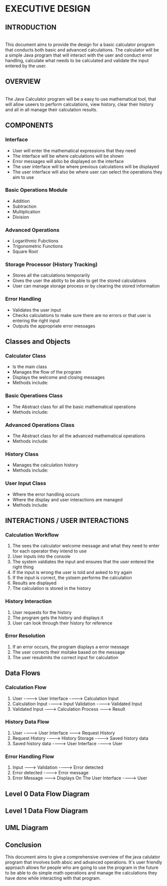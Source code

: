 # EXECUTIVE DESIGN
## INTRODUCTION
<br> This document aims to provide the design for a basic calculator program that conducts both basic and advanced calculations. The calculator will be a simple Java program that will interact with the user and conduct error handling, calculate what needs to be calculated and validate the input entered by the user.
## OVERVIEW
<br> The Java Calculator program will be a easy to use mathematical tool, that will allow useers to perform calculations, view history, clear their history and all in all manage their calculation results.
## COMPONENTS
### Interface
- User will enter the mathematical expressions that they need
- The interface will be where calculations will be shown
- Error messages will also be displayed on the interface
- The user interface will be where previous calculations will be displayed
- The user interface will also be where user can select the operations they aim to use
### Basic Operations Module
- Addition
- Subtraction
- Multiplication
- Division
### Advanced Operations
- Logarithmic Fubctions
- Trigonometric Functions
- Square Root
### Storage Processor (History Tracking)
- Stores all the calculations temporarily
- Gives the user the ability to be able to get the stored calculations
- User can manage storage process or by clearing the stored information
### Error Handling
- Validates the user input
- Checks calculations to make sure there are no errors or that user is entering the right input
- Outputs the appropriate error messages
## Classes and Objects
### Calculator Class
- Is the main class
- Manages the flow of the program
- Displays the welcome and closing messages
- Methods include: 
### Basic Operations Class
- The Abstract class for all the basic mathematical operations
- Methods include:
### Advanced Operations Class
- The Abstract class for all the advanced mathematical operations
- Methods include:
### History Class
- Manages the calculation history
- Methods include:
### User Input Class
- Where the error handling occurs
- Where the display and user interactions are managed
- Methods include:
## INTERACTIONS / USER INTERACTIONS
### Calculation Workflow
1. The sees the calculator welcome message and what they need to enter for each operator they intend to use
2. User inputs into the console
3. The system valdiates the input and ensures that the user entered the right thing
4. If the input is wrong the user is told and asked to try again
5. If the input is correct, the ystsem performs the calculation
6. Results are displayed
7. The calculation is stored in the history
### History Interaction
1. User requests for the history
2. The program gets the history and displays it
3. User can look through their history for reference
### Error Resolution
1. If an error occurs, the program displays a error message
2. The user corrects their msitake based on the message
3. The user resubmits the correct input for calculation
## Data Flows
### Calculation Flow
1. User ----> User Interface ----> Calculation Input
2. Calculation Input ----> Input Validation ----> Validated Input
3. Validated Input ---> Calculation Process ---> Result
### History Data Flow
1. User ----> User Interface ---> Request History
2. Request History ----> History Storage ----> Saved history data
3. Saved history data ----> User Interface ----> User
### Error Handling Flow
1. Input ---> Validation ----> Error detected
2. Error detected ----> Error message
3. Error Message ---> Displays On The User Interface ----> User

## Level 0 Data Flow Diagram
## Level 1 Data Flow Diagram
## UML Diagram
## Conclusion
This document aims to give a comprehensive overview of the java calulator program that involves both absic and advanced operations. It's user friendly approach allows for people who are going to use the program in the future to be able to do simple math operations and manage the calculations they have done while interacting with that program.

